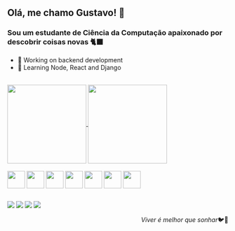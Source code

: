<h2>Olá, me chamo Gustavo! 🙂</h2>
<h3>Sou um estudante de Ciência da Computação apaixonado por descobrir coisas novas 🐈‍⬛</h3>
<div></div>

- 🔭 Working on backend development
- 🌱 Learning Node, React and Django
<br>
<a href="https://github.com/anuraghazra/convoychat">
  <img height=180 align="center" src="https://github-readme-stats.vercel.app/api/top-langs?username=gustavoRdrgs&layout=compact&langs_count=8&card_width=320&theme=shadow_blue&" />
</a>
<a href="https://github.com/anuraghazra/github-readme-stats">
  <img height=180 align="center" src="https://github-readme-stats.vercel.app/api?username=gustavoRdrgs&theme=shadow_blue&show_icons=true&include_all_commits=false&rank_icon=github" />
</a>

<div style="display: inline_block"><br>
  <img align="center" height="40" width="40" src="https://cdn.jsdelivr.net/gh/devicons/devicon/icons/python/python-original.svg" />
  <img align="center" height="40" width="40" src="https://cdn.jsdelivr.net/gh/devicons/devicon/icons/java/java-original.svg" />
  <img align="center" height="40" width="40" src="https://cdn.jsdelivr.net/gh/devicons/devicon/icons/javascript/javascript-original.svg" />
  <img align="center" height="40" width="40" src="https://cdn.jsdelivr.net/gh/devicons/devicon/icons/flask/flask-original.svg" />
  <img align="center" height="40" width="40" src="https://cdn.jsdelivr.net/gh/devicons/devicon/icons/nodejs/nodejs-original.svg" />
  <img align="center" height="40" width="40" src="https://cdn.jsdelivr.net/gh/devicons/devicon/icons/react/react-original.svg" />
  <img align="center" height="40" width="40" src="https://cdn.jsdelivr.net/gh/devicons/devicon/icons/docker/docker-original.svg" />
</div>

##
<div> 
  <a href="https://www.instagram.com/gustavasc0/" target="_blank"><img src="https://img.shields.io/badge/-Instagram-%23E4405F?style=for-the-badge&logo=instagram&logoColor=white" target="_blank"></a>  
 	<a href="https://www.facebook.com/profile.php?id=100005262019044" target="_blank"><img src="https://img.shields.io/badge/Facebook-1877F2?style=for-the-badge&logo=facebook&logoColor=white" target="_blank"></a>
  <a href = "mailto:gstvramone1@gmail.com"><img src="https://img.shields.io/badge/-Gmail-%23333?style=for-the-badge&logo=gmail&logoColor=white" target="_blank"></a>
  <a href="" target="_blank"><img src="https://img.shields.io/badge/-LinkedIn-%230077B5?style=for-the-badge&logo=linkedin&logoColor=white" target="_blank"></a> 
</div>
<p align="right"><i>Viver é melhor que sonhar</i>🐦🍃</p>
